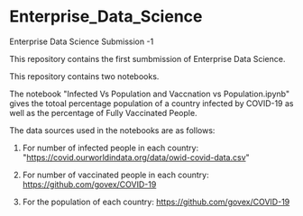 # Enterprise_Data_Science
Enterprise Data Science Submission -1

This repository contains the first sumbmission of Enterprise Data Science. 

This repository contains two notebooks. 

The notebook "Infected Vs Population and Vaccnation vs Population.ipynb" gives the totoal percentage population of a country infected by COVID-19 as well as the percentage of Fully Vaccinated People. 


The data sources used in the notebooks are as follows:

1. For number of infected people in each country:
"https://covid.ourworldindata.org/data/owid-covid-data.csv"

2. For number of vaccinated people in each country: 
https://github.com/govex/COVID-19

3. For the population of each country:
https://github.com/govex/COVID-19
